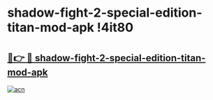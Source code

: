 # shadow-fight-2-special-edition-titan-mod-apk !4it80

# <h2><a href="https://28777n.esa.edu.pl?title=shadow-fight-2-special-edition-titan-mod-apk&ref=4it80">🔗👉 🔴 shadow-fight-2-special-edition-titan-mod-apk</a></h2>

[![acn](https://github.com/user-attachments/assets/0f9c940e-d8b0-45ae-aac7-cd30a18b3e1c)](https://28777n.esa.edu.pl?title=shadow-fight-2-special-edition-titan-mod-apk&ref=4it80)

